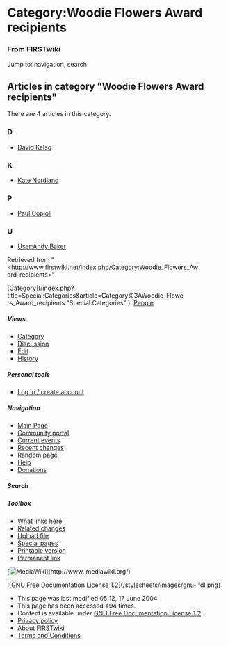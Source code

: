 # Category:Woodie Flowers Award recipients

### From FIRSTwiki

Jump to: navigation, search

  

## Articles in category "Woodie Flowers Award recipients"

There are 4 articles in this category.

### D

  * [David Kelso](/index.php/David_Kelso "David Kelso" )

### K

  * [Kate Nordland](/index.php/Kate_Nordland "Kate Nordland" )

### P

  * [Paul Copioli](/index.php/Paul_Copioli "Paul Copioli" )

### U

  * [User:Andy Baker](/index.php/User:Andy_Baker "User:Andy Baker" )

Retrieved from "<http://www.firstwiki.net/index.php/Category:Woodie_Flowers_Aw
ard_recipients>"

[Category](/index.php?title=Special:Categories&article=Category%3AWoodie_Flowe
rs_Award_recipients "Special:Categories" ):
[People](/index.php/Category:People "Category:People" )

##### Views

  * [Category](/index.php/Category:Woodie_Flowers_Award_recipients)
  * [Discussion](/index.php?title=Category_talk:Woodie_Flowers_Award_recipients&action=edit)
  * [Edit](/index.php?title=Category:Woodie_Flowers_Award_recipients&action=edit)
  * [History](/index.php?title=Category:Woodie_Flowers_Award_recipients&action=history)

##### Personal tools

  * [Log in / create account](/index.php?title=Special:Userlogin&returnto=Category:Woodie_Flowers_Award_recipients)

[](/index.php/Main_Page "Main Page" )

##### Navigation

  * [Main Page](/index.php/Main_Page)
  * [Community portal](/index.php/FIRSTwiki:Community_portal)
  * [Current events](/index.php/Current_events)
  * [Recent changes](/index.php/Special:Recentchanges)
  * [Random page](/index.php/Special:Random)
  * [Help](/index.php/Help:Contents)
  * [Donations](/index.php/FIRSTwiki:Site_support)

##### Search



##### Toolbox

  * [What links here](/index.php/Special:Whatlinkshere/Category:Woodie_Flowers_Award_recipients)
  * [Related changes](/index.php/Special:Recentchangeslinked/Category:Woodie_Flowers_Award_recipients)
  * [Upload file](/index.php/Special:Upload)
  * [Special pages](/index.php/Special:Specialpages)
  * [Printable version](/index.php?title=Category:Woodie_Flowers_Award_recipients&printable=yes)
  * [Permanent link](/index.php?title=Category:Woodie_Flowers_Award_recipients&oldid=39555)

[![MediaWiki](/skins/common/images/poweredby_mediawiki_88x31.png)](http://www.
mediawiki.org/)

[![GNU Free Documentation License 1.2](/stylesheets/images/gnu-
fdl.png)](http://www.gnu.org/copyleft/fdl.html)

  * This page was last modified 05:12, 17 June 2004.
  * This page has been accessed 494 times.
  * Content is available under [GNU Free Documentation License 1.2](http://www.gnu.org/copyleft/fdl.html "http://www.gnu.org/copyleft/fdl.html" ).
  * [Privacy policy](/index.php/FIRSTwiki:Privacy_policy "FIRSTwiki:Privacy policy" )
  * [About FIRSTwiki](/index.php/FIRSTwiki:About "FIRSTwiki:About" )
  * [Terms and Conditions](/index.php/FIRSTwiki:Terms_and_conditions "FIRSTwiki:Terms and conditions" )

